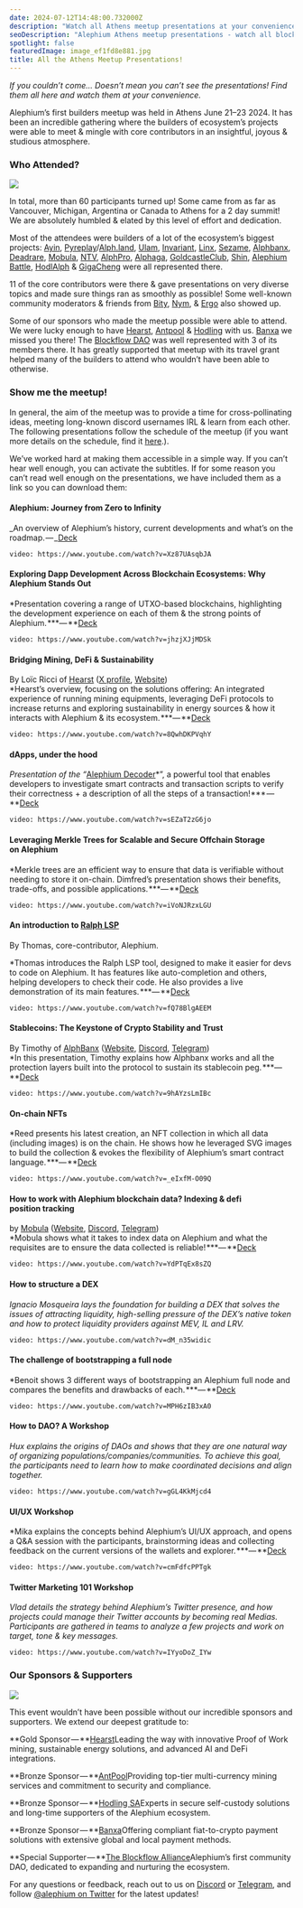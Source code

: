 ```yaml
---
date: 2024-07-12T14:48:00.732000Z
description: "Watch all Athens meetup presentations at your convenience! Access comprehensive presentations from the Alephium community event, covering blockchain developments and ecosystem updates."
seoDescription: "Alephium Athens meetup presentations - watch all blockchain community event presentations. Comprehensive coverage of ecosystem developments and updates."
spotlight: false
featuredImage: image_ef1fd8e881.jpg
title: All the Athens Meetup Presentations!
---
```


_If you couldn’t come… Doesn’t mean you can’t see the presentations! Find them all here and watch them at your convenience._

Alephium’s first builders meetup was held in Athens June 21–23 2024. It has been an incredible gathering where the builders of ecosystem’s projects were able to meet & mingle with core contributors in an insightful, joyous & studious atmosphere.

### **Who Attended?**

![](image_97302b6d04.jpg)

In total, more than 60 participants turned up! Some came from as far as Vancouver, Michigan, Argentina or Canada to Athens for a 2 day summit! We are absolutely humbled & elated by this level of effort and dedication.

Most of the attendees were builders of a lot of the ecosystem’s biggest projects: [Ayin](https://x.com/ayincoin), [Pyreplay](https://x.com/PyreplayDotCom)/[Alph.land](https://x.com/fugashu_codes), [Ulam](https://x.com/ulamlabs), [Invariant](https://x.com/invariant_labs), [Linx](https://x.com/linx_labs), [Sezame](https://x.com/SesameWallet), [Alphbanx](https://x.com/alephiumbank), [Deadrare](https://x.com/DeadRareNFT), [Mobula](https://mobula.io/chain/alephium), [NTV](https://x.com/notrustverif), [AlphPro](https://x.com/Alphdotpro), [Alphaga](https://x.com/AlphagaMarket), [GoldcastleClub](https://x.com/GoldCastleClub), [Shin](https://x.com/Shin_Inu_Aleph), [Alephium Battle](https://x.com/AlephiumBattle), [HodlAlph](https://x.com/PhoenixErgo) & [GigaCheng](https://x.com/gigacheng) were all represented there.

11 of the core contributors were there & gave presentations on very diverse topics and made sure things ran as smoothly as possible! Some well-known community moderators & friends from [Bity](https://x.com/bity), [Nym](https://x.com/nymproject), & [Ergo](https://x.com/ergo_platform) also showed up.

Some of our sponsors who made the meetup possible were able to attend. We were lucky enough to have [Hearst](https://x.com/Hearst_io), [Antpool](https://x.com/AntPoolofficial) & [Hodling](http://hodling.ch/) with us. [Banxa](https://banxa.com/) we missed you there! The [Blockflow DAO](https://x.com/Blockflow_DAO) was well represented with 3 of its members there. It has greatly supported that meetup with its travel grant helped many of the builders to attend who wouldn’t have been able to otherwise.

### **Show me the meetup!**

In general, the aim of the meetup was to provide a time for cross-pollinating ideas, meeting long-known discord usernames IRL & learn from each other. The following presentations follow the schedule of the meetup (if you want more details on the schedule, find it [here](/news/post/full-builders-meetup-program-announced-cda1af0e1355).).

We’ve worked hard at making them accessible in a simple way. If you can’t hear well enough, you can activate the subtitles. If for some reason you can’t read well enough on the presentations, we have included them as a link so you can download them:

#### **Alephium: Journey from Zero to Infinity**

_An overview of Alephium’s history, current developments and what’s on the roadmap. — _[Deck](https://drive.google.com/file/d/1-MFgpjilqH8LxITpHz5Itv9q6Bt6Mmtw/view?usp=sharing)

`video: https://www.youtube.com/watch?v=Xz87UAsqbJA`

#### **Exploring Dapp Development Across Blockchain Ecosystems: Why Alephium Stands Out**

\*Presentation covering a range of UTXO-based blockchains, highlighting the development experience on each of them & the strong points of Alephium. **\*— **[Deck](https://drive.google.com/file/d/16z2ATyTi5U6aQpb6b-zSSWFnswNCUVWU/view?usp=sharing)

`video: https://www.youtube.com/watch?v=jhzjXJjMDSk`

#### **Bridging Mining, DeFi & Sustainability**

By Loïc Ricci of [Hearst](https://x.com/Hearst_io) ([X profile](https://x.com/Hearst_io), [Website](https://hearst-capital.com/))  
\*Hearst’s overview, focusing on the solutions offering: An integrated experience of running mining equipments, leveraging DeFi protocols to increase returns and exploring sustainability in energy sources & how it interacts with Alephium & its ecosystem. **\*— **[Deck](https://drive.google.com/file/d/1mpi4aOMAVg8fTt3qiVYlGC0Z8iIWfgNB/view?usp=sharing)

`video: https://www.youtube.com/watch?v=8QwhDKPVqhY`

#### **dApps, under the hood**

_Presentation of the “_[Alephium Decoder](https://alephium-decoder.softfork.se/)\*”, a powerful tool that enables developers to investigate smart contracts and transaction scripts to verify their correctness + a description of all the steps of a transaction!**\* — **[Deck](https://drive.google.com/file/d/1YKPXM2J7UBGkTCDH_0l8YfHPZAbc5ifE/view?usp=sharing)

`video: https://www.youtube.com/watch?v=sEZaT2zG6jo`

#### **Leveraging Merkle Trees for Scalable and Secure Offchain Storage on Alephium**

\*Merkle trees are an efficient way to ensure that data is verifiable without needing to store it on-chain. Dimfred’s presentation shows their benefits, trade-offs, and possible applications. **\*— **[Deck](https://drive.google.com/file/d/1tHcHYLBdEWw_gM2O9AK0pUPUBk2Hubfw/view?usp=sharing)

`video: https://www.youtube.com/watch?v=iVoNJRzxLGU`

#### **An introduction to** [Ralph LSP](https://github.com/alephium/ralph-lsp)

By Thomas, core-contributor, Alephium.

\*Thomas introduces the Ralph LSP tool, designed to make it easier for devs to code on Alephium. It has features like auto-completion and others, helping developers to check their code. He also provides a live demonstration of its main features. **\*— **[Deck](https://drive.google.com/file/d/1bzHdmHFXHmVAVt4kLzMXU1GFZZYAIEo4/view?usp=sharing)

`video: https://www.youtube.com/watch?v=fQ78BlgAEEM`

#### **Stablecoins: The Keystone of Crypto Stability and Trust**

By Timothy of [AlphBanx](https://x.com/alephiumbank) ([Website](https://www.alphbanx.com/), [Discord](https://discord.com/invite/56rgKJ9HGW), [Telegram](https://t.me/AlphBanX))  
\*In this presentation, Timothy explains how Alphbanx works and all the protection layers built into the protocol to sustain its stablecoin peg. **\*— **[Deck](https://drive.google.com/file/d/1rirr4fYKju9kfHCxLCLufszFWZUzIx58/view?usp=sharing)

`video: https://www.youtube.com/watch?v=9hAYzsLmIBc`

#### **On-chain NFTs**

\*Reed presents his latest creation, an NFT collection in which all data (including images) is on the chain. He shows how he leveraged SVG images to build the collection & evokes the flexibility of Alephium’s smart contract language. **\*— **[Deck](https://drive.google.com/file/d/1DBSAqPMi54H9DufeLWDlqPhhzyI1aftg/view?usp=sharing)

`video: https://www.youtube.com/watch?v=_eIxfM-O09Q`

#### **How to work with Alephium blockchain data? Indexing & defi position tracking**

by [Mobula](https://x.com/Mobulaio) ([Website](https://mobula.io/), [Discord](https://discord.com/invite/2a8hqNzkzN), [Telegram](https://t.me/MobulaFi))  
\*Mobula shows what it takes to index data on Alephium and what the requisites are to ensure the data collected is reliable! **\*— **[Deck](https://drive.google.com/file/d/1PrkX1nUZ5cc89MJ2YvpbKC2ssrnx8VZi/view?usp=sharing)

`video: https://www.youtube.com/watch?v=YdPTqEx8sZQ`

#### **How to structure a DEX**

_Ignacio Mosqueira lays the foundation for building a DEX that solves the issues of attracting liquidity, high-selling pressure of the DEX’s native token and how to protect liquidity providers against MEV, IL and LRV._

`video: https://www.youtube.com/watch?v=dM_n35widic`

#### **The challenge of bootstrapping a full node**

\*Benoit shows 3 different ways of bootstrapping an Alephium full node and compares the benefits and drawbacks of each. **\*— **[Deck](https://drive.google.com/file/d/1cNmOIspqu7NOwwFb61LMahgNNdBL4Evf/view?usp=sharing)

`video: https://www.youtube.com/watch?v=MPH6zIB3xA0`

#### **How to DAO? A Workshop**

_Hux explains the origins of DAOs and shows that they are one natural way of organizing populations/companies/communities. To achieve this goal, the participants need to learn how to make coordinated decisions and align together._

`video: https://www.youtube.com/watch?v=gGL4KkMjcd4`

#### **UI/UX Workshop**

\*Mika explains the concepts behind Alephium’s UI/UX approach, and opens a Q&A session with the participants, brainstorming ideas and collecting feedback on the current versions of the wallets and explorer. **\*— **[Deck](https://drive.google.com/file/d/1IJ0hH9znBS5GGVVIQrILfn1Cz4VJAQj-/view?usp=sharing)

`video: https://www.youtube.com/watch?v=cmFdfcPPTgk`

#### **Twitter Marketing 101 Workshop**

_Vlad details the strategy behind Alephium’s Twitter presence, and how projects could manage their Twitter accounts by becoming real Medias. Participants are gathered in teams to analyze a few projects and work on target, tone & key messages._

`video: https://www.youtube.com/watch?v=IYyoDoZ_IYw`

### **Our Sponsors & Supporters**

![](image_bef2006d29.jpg)

This event wouldn’t have been possible without our incredible sponsors and supporters. We extend our deepest gratitude to:

**Gold Sponsor — **[Hearst](https://hearst-capital.com/)Leading the way with innovative Proof of Work mining, sustainable energy solutions, and advanced AI and DeFi integrations.

**Bronze Sponsor — **[AntPool](https://www.antpool.com/login)Providing top-tier multi-currency mining services and commitment to security and compliance.

**Bronze Sponsor — **[Hodling SA](https://hodling.ch/)Experts in secure self-custody solutions and long-time supporters of the Alephium ecosystem.

**Bronze Sponsor — **[Banxa](https://openocean.banxa.com/)Offering compliant fiat-to-crypto payment solutions with extensive global and local payment methods.

**Special Supporter — **[The Blockflow Alliance](https://x.com/Blockflow_DAO)Alephium’s first community DAO, dedicated to expanding and nurturing the ecosystem.

For any questions or feedback, reach out to us on [Discord](/discord) or [Telegram](https://t.me/alephiumgroup), and follow [@alephium on Twitter](https://x.com/alephium) for the latest updates!
